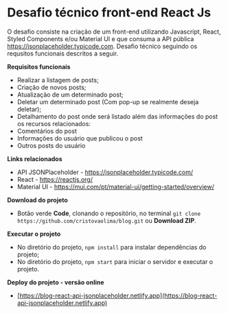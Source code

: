 # Desafio técnico front-end React Js

O desafio consiste na criação de um front-end utilizando Javascript, React, Styled Components e/ou Material UI e que consuma a API pública https://jsonplaceholder.typicode.com. Desafio técnico seguindo os requsitos funcionais descritos a seguir.

**Requisitos funcionais**
* Realizar a listagem de posts;
* Criação de novos posts;
* Atualização de um determinado post;
* Deletar um determinado post (Com pop-up se realmente deseja deletar);
* Detalhamento do post onde será listado além das informações do post os recursos relacionados:
* Comentários do post
* Informações do usuário que publicou o post
* Outros posts do usuário

**Links relacionados**
* API JSONPlaceholder - https://jsonplaceholder.typicode.com/
* React - https://reactjs.org/
* Material UI - https://mui.com/pt/material-ui/getting-started/overview/

**Download do projeto**
* Botão verde **Code**, clonando o repositório, no terminal `git clone https://github.com/cristovaolima/blog.git` ou **Download ZIP**.

**Executar o projeto**
* No diretório do projeto, `npm install` para instalar dependências do projeto;
* No diretório do projeto, `npm start` para iniciar o servidor e executar o projeto.

**Deploy do projeto - versão online**
* [https://blog-react-api-jsonplaceholder.netlify.app](https://blog-react-api-jsonplaceholder.netlify.app)
